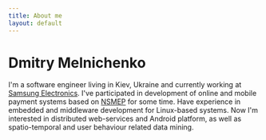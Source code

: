 ```yaml
---
title: About me
layout: default
---
```

# Dmitry Melnichenko

I'm a software engineer living in Kiev, Ukraine and currently working at [Samsung Electronics][samsung].
I've participated in development of online and mobile payment systems based on [NSMEP][nsmep] for some time.
Have experience in embedded and middleware development for Linux-based systems. Now I'm interested in
distributed web-services and Android platform, as well as spatio-temporal and user behaviour related data mining.

[samsung]: http://samsung.com
[nsmep]:   http://www.bank.gov.ua/control/en/publish/article?art_id=37457&cat_id=37443
